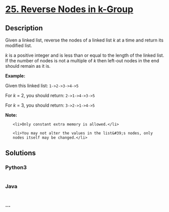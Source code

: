 # [25. Reverse Nodes in k-Group](https://leetcode.com/problems/reverse-nodes-in-k-group)

## Description
<p>Given a linked list, reverse the nodes of a linked list <em>k</em> at a time and return its modified list.</p>



<p><em>k</em> is a positive integer and is less than or equal to the length of the linked list. If the number of nodes is not a multiple of <em>k</em> then left-out nodes in the end should remain as it is.</p>



<ul>

</ul>



<p><strong>Example:</strong></p>



<p>Given this linked list: <code>1-&gt;2-&gt;3-&gt;4-&gt;5</code></p>



<p>For <em>k</em> = 2, you should return: <code>2-&gt;1-&gt;4-&gt;3-&gt;5</code></p>



<p>For <em>k</em> = 3, you should return: <code>3-&gt;2-&gt;1-&gt;4-&gt;5</code></p>



<p><strong>Note:</strong></p>



<ul>

	<li>Only constant extra memory is allowed.</li>

	<li>You may not alter the values in the list&#39;s nodes, only nodes itself may be changed.</li>

</ul>




## Solutions


<!-- tabs:start -->

### **Python3**

```python

```

### **Java**

```java

```

### **...**
```

```

<!-- tabs:end -->